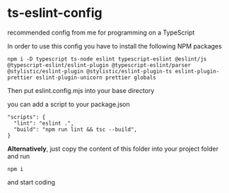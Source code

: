 # ts-eslint-config
recommended config from me for programming on a TypeScript

In order to use this config you have to install the following NPM packages
```
npm i -D typescript ts-node eslint typescript-eslint @eslint/js @typescript-eslint/eslint-plugin @typescript-eslint/parser @stylistic/eslint-plugin @stylistic/eslint-plugin-ts eslint-plugin-prettier eslint-plugin-unicorn prettier globals
```

Then put eslint.config.mjs into your base directory

you can add a script to your package.json
```
"scripts": {
  "lint": "eslint .",
  "build": "npm run lint && tsc --build",
}
```

**Alternatively**, just copy the content of this folder into your project folder and run
```
npm i
```

and start coding
